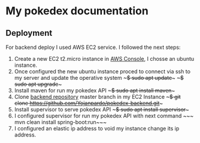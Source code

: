 # My pokedex documentation

## Deployment
For backend deploy I used AWS EC2 service. I followed the next steps:

1. Create a new EC2 t2.micro instance in [AWS Console](https://console.aws.amazon.com), I chosse an ubuntu instance.
2. Once configured the new ubuntu instance proced to connect via ssh to my server and update the operative system ~~~$ sudo apt update~~~ ~~~$ sudo apt upgrade~~~
3. Install maven for run my pokedex API ~~~$ sudo apt install maven~~~
4. Clone [backend repository](https://github.com/Yojanpardo/pokedex-backend) master branch in my EC2 Instance ~~~$ git clone https://github.com/Yojanpardo/pokedex-backend.git~~~
5. Install supervisor to serve pokedex API ~~~$ sudo apt install supervisor~~~
6. I configured supervisor for run my pokedex API with next command ~~~ mvn clean install spring-boot:run~~~
7. I configured an elastic ip address to void my instance change its ip address.